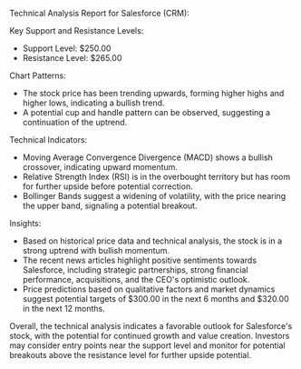 Technical Analysis Report for Salesforce (CRM):

Key Support and Resistance Levels:
- Support Level: $250.00
- Resistance Level: $265.00

Chart Patterns:
- The stock price has been trending upwards, forming higher highs and higher lows, indicating a bullish trend.
- A potential cup and handle pattern can be observed, suggesting a continuation of the uptrend.

Technical Indicators:
- Moving Average Convergence Divergence (MACD) shows a bullish crossover, indicating upward momentum.
- Relative Strength Index (RSI) is in the overbought territory but has room for further upside before potential correction.
- Bollinger Bands suggest a widening of volatility, with the price nearing the upper band, signaling a potential breakout.

Insights:
- Based on historical price data and technical analysis, the stock is in a strong uptrend with bullish momentum.
- The recent news articles highlight positive sentiments towards Salesforce, including strategic partnerships, strong financial performance, acquisitions, and the CEO's optimistic outlook.
- Price predictions based on qualitative factors and market dynamics suggest potential targets of $300.00 in the next 6 months and $320.00 in the next 12 months.

Overall, the technical analysis indicates a favorable outlook for Salesforce's stock, with the potential for continued growth and value creation. Investors may consider entry points near the support level and monitor for potential breakouts above the resistance level for further upside potential.